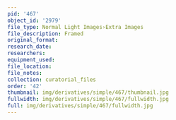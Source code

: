 ```yaml
---
pid: '467'
object_id: '2979'
file_type: Normal Light Images›Extra Images
file_description: Framed
original_format:
research_date:
researchers:
equipment_used:
file_location:
file_notes:
collection: curatorial_files
order: '42'
thumbnail: img/derivatives/simple/467/thumbnail.jpg
fullwidth: img/derivatives/simple/467/fullwidth.jpg
full: img/derivatives/simple/467/fullwidth.jpg
---
```

